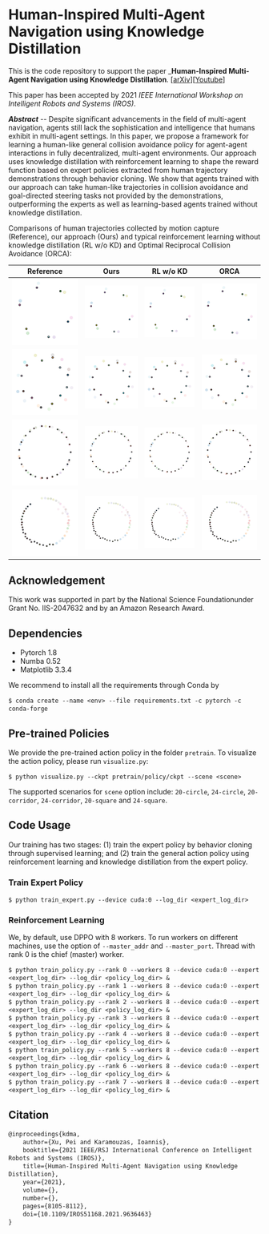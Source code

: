 # Human-Inspired Multi-Agent Navigation using Knowledge Distillation

This is the code repository to support the paper _**Human-Inspired Multi-Agent Navigation using Knowledge Distillation**. [[arXiv](https://arxiv.org/abs/2103.10000)][[Youtube](https://youtu.be/tMctyEw8kRI)]

This paper has been accepted by 2021 *IEEE International Workshop on Intelligent Robots and Systems (IROS)*.

_**Abstract**_ -- Despite significant advancements in the field of multi-agent navigation, agents still lack the sophistication and intelligence that humans exhibit in multi-agent settings. In this paper, we propose a framework for learning a human-like general collision avoidance policy for agent-agent interactions in fully decentralized, multi-agent environments. Our approach uses knowledge distillation with reinforcement learning to shape the reward function based on expert policies extracted from human trajectory demonstrations through behavior cloning. We show that agents trained with our approach can take human-like trajectories in collision avoidance and goal-directed steering tasks not provided by the demonstrations, outperforming the experts as well as learning-based agents trained without knowledge distillation. 

Comparisons of human trajectories collected by motion capture (Reference), our approach (Ours) and typical reinforcement learning without knowledge distillation (RL w/o KD) and Optimal Reciprocal Collision Avoidance (ORCA):

| Reference | Ours | RL w/o KD | ORCA |
|-----------|------|-----------|------|
| ![](gallery/c6_ref.gif) | ![](gallery/c6_ours.gif) | ![](gallery/c6_rl.gif) | ![](gallery/c6_orca.gif) |
| ![](gallery/c12_1_ref.gif) | ![](gallery/c12_1_ours.gif) | ![](gallery/c12_1_rl.gif) | ![](gallery/c12_1_orca.gif) |
| ![](gallery/c24_3_ref.gif) | ![](gallery/c24_3_ours.gif) | ![](gallery/c24_3_rl.gif) | ![](gallery/c24_3_orca.gif) |
| ![](gallery/c24_4_ref.gif) | ![](gallery/c24_4_ours.gif) | ![](gallery/c24_4_rl.gif) | ![](gallery/c24_4_orca.gif) |


## Acknowledgement

This work was supported in part by the National Science Foundationunder Grant No. IIS-2047632 and by an Amazon Research Award.

## Dependencies

- Pytorch 1.8
- Numba 0.52
- Matplotlib 3.3.4

We recommend to install all the requirements through Conda by

    $ conda create --name <env> --file requirements.txt -c pytorch -c conda-forge


## Pre-trained Policies

We provide the pre-trained action policy in the folder `pretrain`. To visualize the action policy, please run `visualize.py`:

    $ python visualize.py --ckpt pretrain/policy/ckpt --scene <scene>

The supported scenarios for `scene` option include: `20-circle`, `24-circle`, `20-corridor`, `24-corridor`, `20-square` and `24-square`.


## Code Usage

Our training has two stages: (1) train the expert policy by behavior cloning through supervised learning; and (2) train the general action policy using reinforcement learning and knowledge distillation from the expert policy. 

### Train Expert Policy

    $ python train_expert.py --device cuda:0 --log_dir <expert_log_dir>

### Reinforcement Learning 

We, by default, use DPPO with 8 workers. To run workers on different machines, use the option of `--master_addr` and `--master_port`. Thread with rank 0 is the chief (master) worker.

    $ python train_policy.py --rank 0 --workers 8 --device cuda:0 --expert <expert_log_dir> --log_dir <policy_log_dir> &
    $ python train_policy.py --rank 1 --workers 8 --device cuda:0 --expert <expert_log_dir> --log_dir <policy_log_dir> &
    $ python train_policy.py --rank 2 --workers 8 --device cuda:0 --expert <expert_log_dir> --log_dir <policy_log_dir> &
    $ python train_policy.py --rank 3 --workers 8 --device cuda:0 --expert <expert_log_dir> --log_dir <policy_log_dir> &
    $ python train_policy.py --rank 4 --workers 8 --device cuda:0 --expert <expert_log_dir> --log_dir <policy_log_dir> &
    $ python train_policy.py --rank 5 --workers 8 --device cuda:0 --expert <expert_log_dir> --log_dir <policy_log_dir> &
    $ python train_policy.py --rank 6 --workers 8 --device cuda:0 --expert <expert_log_dir> --log_dir <policy_log_dir> &
    $ python train_policy.py --rank 7 --workers 8 --device cuda:0 --expert <expert_log_dir> --log_dir <policy_log_dir> &

## Citation
    @inproceedings{kdma,
        author={Xu, Pei and Karamouzas, Ioannis},
        booktitle={2021 IEEE/RSJ International Conference on Intelligent Robots and Systems (IROS)}, 
        title={Human-Inspired Multi-Agent Navigation using Knowledge Distillation}, 
        year={2021},
        volume={},
        number={},
        pages={8105-8112},
        doi={10.1109/IROS51168.2021.9636463}
    }
